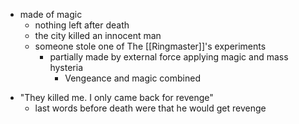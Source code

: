 + made of magic
	* nothing left after death
	* the city killed an innocent man
	* someone stole one of The [[Ringmaster]]'s experiments
		* partially made by external force applying magic and mass hysteria
			* Vengeance and magic combined
* "They killed me. I only came back for revenge"
	* last words before death were that he would get revenge